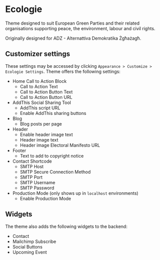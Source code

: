 # Ecologie
Theme designed to suit European Green Parties and their related organisations supporting peace, the environment, labour and civil rights.

Originally designed for ADZ - Alternattiva Demokratika Żgħażagħ.

## Customizer settings
These settings may be accessed by clicking `` Appearance > Customize > Ecologie Settings ``. Theme offers the following settings:
* Home Call to Action Block
  - Call to Action Text
  - Call to Action Button Text
  - Call to Action Button URL
* AddThis Social Sharing Tool
  - AddThis script URL
  - Enable AddThis sharing buttons
* Blog
  - Blog posts per page
* Header
  - Enable header image text
  - Header image text
  - Header image Electoral Manifesto URL
* Footer
  - Text to add to copyright notice
* Contact Shortcode
  - SMTP Host
  - SMTP Secure Connection Method
  - SMTP Port
  - SMTP Username
  - SMTP Password
* Production Mode (only shows up in `` localhost `` environments)
  - Enable Production Mode

## Widgets
The theme also adds the following widgets to the backend:
* Contact
* Mailchimp Subscribe
* Social Buttons
* Upcoming Event
